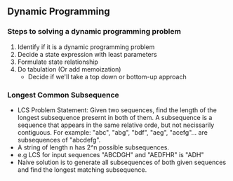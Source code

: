 ## Dynamic Programming

### Steps to solving a dynamic programming problem
  1) Identify if it is a dynamic programming problem
  2) Decide a state expression with least parameters
  3) Formulate state relationship
  4) Do tabulation (Or add memoization)
      * Decide if we'll take a top down or bottom-up approach

### Longest Common Subsequence
  * LCS Problem Statement: Given two sequences, find the length of the longest subsequence
  presernt in both of them. A subsequence is a sequence that appears in the same relative orde, but not necissarily contiguous. For example: "abc", "abg", "bdf", "aeg", "acefg"... are subsequences of "abcdefg".
  * A string of length n has 2^n possible subsequences.
  * e.g LCS for input sequences "ABCDGH" and "AEDFHR" is "ADH"
  * Naive solution is to generate all subsequences of both given sequences and find the longest matching subsequence.

